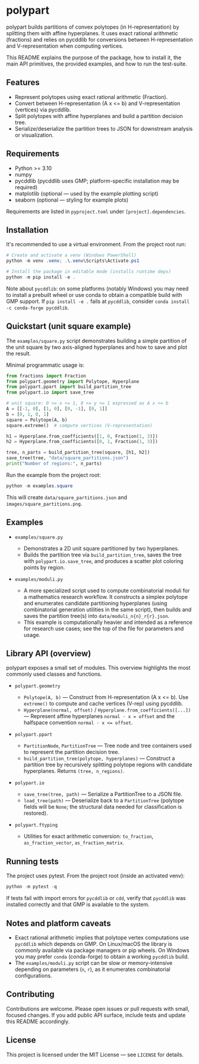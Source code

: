 # polypart

polypart builds partitions of convex polytopes (in H-representation) by splitting
them with affine hyperplanes. It uses exact rational arithmetic (fractions)
and relies on pycddlib for conversions between H-representation and V-representation
when computing vertices.

This README explains the purpose of the package, how to install it, the main
API primitives, the provided examples, and how to run the test-suite.

## Features

- Represent polytopes using exact rational arithmetic (Fraction).
- Convert between H-representation (A x <= b) and V-representation (vertices)
  via pycddlib.
- Split polytopes with affine hyperplanes and build a partition decision tree.
- Serialize/deserialize the partition trees to JSON for downstream analysis or
  visualization.

## Requirements

- Python >= 3.10
- numpy
- pycddlib (pycddlib uses GMP; platform-specific installation may be required)
- matplotlib (optional — used by the example plotting script)
- seaborn (optional — styling for example plots)

Requirements are listed in `pyproject.toml` under `[project].dependencies`.

## Installation

It's recommended to use a virtual environment. From the project root run:

```powershell
# Create and activate a venv (Windows PowerShell)
python -m venv .venv; .\.venv\Scripts\Activate.ps1

# Install the package in editable mode (installs runtime deps)
python -m pip install -e .
```

Note about `pycddlib`: on some platforms (notably Windows) you may need
to install a prebuilt wheel or use conda to obtain a compatible build with
GMP support. If `pip install -e .` fails at `pycddlib`, consider `conda install -c conda-forge pycddlib`.

## Quickstart (unit square example)

The `examples/square.py` script demonstrates building a simple partition of
the unit square by two axis-aligned hyperplanes and how to save and plot the
result.

Minimal programmatic usage is:

```python
from fractions import Fraction
from polypart.geometry import Polytope, Hyperplane
from polypart.ppart import build_partition_tree
from polypart.io import save_tree

# unit square: 0 <= x <= 1, 0 <= y <= 1 expressed as A x <= b
A = [[-1, 0], [1, 0], [0, -1], [0, 1]]
b = [0, 1, 0, 1]
square = Polytope(A, b)
square.extreme()  # compute vertices (V-representation)

h1 = Hyperplane.from_coefficients([1, 0, Fraction(1, 3)])
h2 = Hyperplane.from_coefficients([0, 1, Fraction(1, 3)])

tree, n_parts = build_partition_tree(square, [h1, h2])
save_tree(tree, "data/square_partitions.json")
print("Number of regions:", n_parts)
```

Run the example from the project root:

```powershell
python -m examples.square
```

This will create `data/square_partitions.json` and `images/square_partitions.png`.

## Examples

- `examples/square.py`
  - Demonstrates a 2D unit square partitioned by two hyperplanes.
  - Builds the partition tree via `build_partition_tree`, saves the tree with
    `polypart.io.save_tree`, and produces a scatter plot coloring points by
    region.

- `examples/moduli.py`
  - A more specialized script used to compute combinatorial moduli for a
    mathematics research workflow. It constructs a simplex polytope and
    enumerates candidate partitioning hyperplanes (using combinatorial
    generation utilities in the same script), then builds and saves the
    partition tree(s) into `data/moduli_n{n}_r{r}.json`.
  - This example is computationally heavier and intended as a reference for
    research use cases; see the top of the file for parameters and usage.

## Library API (overview)

polypart exposes a small set of modules. This overview highlights the most
commonly used classes and functions.

- `polypart.geometry`
  - `Polytope(A, b)` — Construct from H-representation (A x <= b). Use
    `extreme()` to compute and cache vertices (V-rep) using pycddlib.
  - `Hyperplane(normal, offset)` / `Hyperplane.from_coefficients([...])`
    — Represent affine hyperplanes `normal · x = offset` and the halfspace
    convention `normal · x <= offset`.

- `polypart.ppart`
  - `PartitionNode`, `PartitionTree` — Tree node and tree containers used to
    represent the partition decision tree.
  - `build_partition_tree(polytope, hyperplanes)` — Construct a partition
    tree by recursively splitting polytope regions with candidate hyperplanes.
    Returns `(tree, n_regions)`.

- `polypart.io`
  - `save_tree(tree, path)` — Serialize a PartitionTree to a JSON file.
  - `load_tree(path)` — Deserialize back to a `PartitionTree` (polytope fields
    will be `None`; the structural data needed for classification is restored).

- `polypart.ftyping`
  - Utilities for exact arithmetic conversion: `to_fraction`,
    `as_fraction_vector`, `as_fraction_matrix`.

## Running tests

The project uses pytest. From the project root (inside an activated venv):

```powershell
python -m pytest -q
```

If tests fail with import errors for `pycddlib` or `cdd`, verify that
`pycddlib` was installed correctly and that GMP is available to the system.

## Notes and platform caveats

- Exact rational arithmetic implies that polytope vertex computations use
  `pycddlib` which depends on GMP. On Linux/macOS the library is commonly
  available via package managers or pip wheels. On Windows you may prefer
  `conda` (conda-forge) to obtain a working `pycddlib` build.
- The `examples/moduli.py` script can be slow or memory-intensive depending
  on parameters (`n`, `r`), as it enumerates combinatorial configurations.

## Contributing

Contributions are welcome. Please open issues or pull requests with small,
focused changes. If you add public API surface, include tests and update this
README accordingly.

## License

This project is licensed under the MIT License — see `LICENSE` for details.
